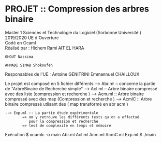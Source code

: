 # PROJET :: Compression des arbres binaire 
Master 1 Sciences et Technologie du Logiciel (Sorbonne Université )
2019/2020
UE d'Ouverture  
Codé en Ocaml  
Réalisé par : 
	Hichem Rami AIT EL HARA 
				
	GHOUT Nassima 
	
	AHMADI SIMAB Shokoufeh 

Responsables de l'UE :
				Antoine GENITRINI
				Emmannuel CHAILLOUX 

Le projet est composé en 5 fichier différents 
	--> Abr.ml :: concerne la partie de "ArbreBinaire de Recherche simple"
	--> Acl.ml :: Arbre binaire compressé avec des liste  (compression et recherche )
	--> Acm.ml :: Arbre binaire compressé avec des map (Compression et recherche )
	--> AcmlC :: Arbre binaire compressé utlisant des ( map transformé en abr acm )

	--> Exp.ml :: La partie étude expérimentale  
			=> on y retrouve les différents tests qu'on a effectué 
			   pour la compression et recherche 
			=> test de complexité en temps et mémoire 


Exécution
		$ ocamlc -o main Abr.ml Acl.ml Acm.ml AcmC.ml Exp.ml
		$ ./main
